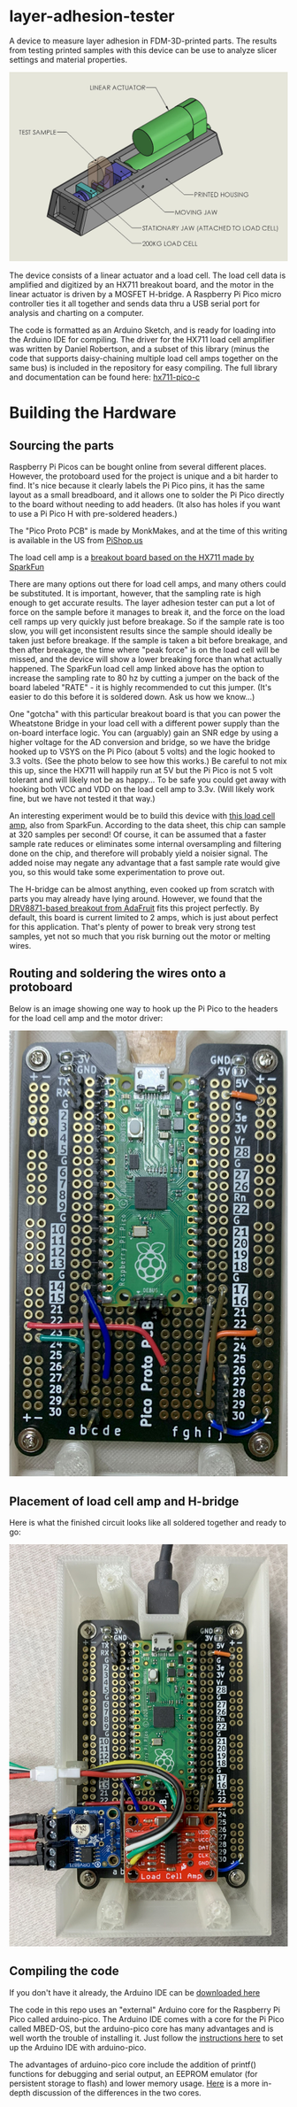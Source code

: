 # layer-adhesion-tester
A device to measure layer adhesion in FDM-3D-printed parts. The results from testing printed samples with this device can be use to analyze slicer settings and material properties. 

![Protoplant Layer Adhesion Tester Illustration](img/Layer_Adhesion_Tester_drawing.jpg)

The device consists of a linear actuator and a load cell.  The load cell data is amplified and digitized by an HX711 breakout board, and the motor in the linear actuator is driven by a MOSFET H-bridge.  A Raspberry Pi Pico micro controller ties it all together and sends data thru a USB serial port for analysis and charting on a computer.

The code is formatted as an Arduino Sketch, and is ready for loading into the Arduino IDE for compiling.  The driver for the HX711 load cell amplifier was written by Daniel Robertson, and a subset of this library (minus the code that supports daisy-chaining multiple load cell amps together on the same bus) is included in the repository for easy compiling.  The full library and documentation can be found here: [hx711-pico-c](https://github.com/endail/hx711-pico-c)
 
# Building the Hardware

## Sourcing the parts

Raspberry Pi Picos can be bought online from several different places.  However, the protoboard used for the project is unique and a bit harder to find.  It's nice because it clearly labels the Pi Pico pins, it has the same layout as a small breadboard, and it allows one to solder the Pi Pico directly to the board without needing to add headers.  (It also has holes if you want to use a Pi Pico H with pre-soldered headers.)

The "Pico Proto PCB" is made by MonkMakes, and at the time of this writing is available in the US from [PiShop.us](https://www.pishop.us/product/pico-proto-pcb/)

The load cell amp is a [breakout board based on the HX711 made by SparkFun](https://www.sparkfun.com/products/13879)

There are many options out there for load cell amps, and many others could be substituted.  It is important, however, that the sampling rate is high enough to get accurate results.  The layer adhesion tester can put a lot of force on the sample before it manages to break it, and the force on the load cell ramps up very quickly just before breakage.  So if the sample rate is too slow, you will get inconsistent results since the sample should ideally be taken just before breakage.  If the sample is taken a bit before breakage, and then after breakage, the time where "peak force" is on the load cell will be missed, and the device will show a lower breaking force than what actually happened.  The SparkFun load cell amp linked above has the option to increase the sampling rate to 80 hz by cutting a jumper on the back of the board labeled "RATE" - it is highly recommended to cut this jumper.  (It's easier to do this before it is soldered down.  Ask us how we know...)

One "gotcha" with this particular breakout board is that you can power the Wheatstone Bridge in your load cell with a different power supply than the on-board interface logic.  You can (arguably) gain an SNR edge by using a higher voltage for the AD conversion and bridge, so we have the bridge hooked up to VSYS on the Pi Pico (about 5 volts) and the logic hooked to 3.3 volts.  (See the photo below to see how this works.) Be careful to not mix this up, since the HX711 will happily run at 5V but the Pi Pico is not 5 volt tolerant and will likely not be as happy...  To be safe you could get away with hooking both VCC and VDD on the load cell amp to 3.3v.  (Will likely work fine, but we have not tested it that way.)

An interesting experiment would be to build this device with [this load cell amp](https://www.sparkfun.com/products/15242), also from SparkFun.  According to the data sheet, this chip can sample at 320 samples per second!  Of course, it can be assumed that a faster sample rate reduces or eliminates some internal oversampling and filtering done on the chip, and therefore will probably yield a noisier signal.  The added noise may negate any advantage that a fast sample rate would give you, so this would take some experimentation to prove out.

The H-bridge can be almost anything, even cooked up from scratch with parts you may already have lying around.  However, we found that the [DRV8871-based breakout from AdaFruit](https://www.adafruit.com/product/3190) fits this project perfectly.  By default, this board is current limited to 2 amps, which is just about perfect for this application.  That's plenty of power to break very strong test samples, yet not so much that you risk burning out the motor or melting wires.  

## Routing and soldering the wires onto a protoboard

Below is an image showing one way to hook up the Pi Pico to the headers for the load cell amp and the motor driver:

![Photo of ProtoBoard Wire Routing](img/protoboard_layout.jpg)

## Placement of load cell amp and H-bridge

Here is what the finished circuit looks like all soldered together and ready to go:

![Photo of Finished Circuit](img/components_soldered.jpg)


## Compiling the code

If you don't have it already, the Arduino IDE can be [downloaded here](https://www.arduino.cc/en/software)

The code in this repo uses an "external" Arduino core for the Raspberry Pi Pico called arduino-pico.  The Arduino IDE comes with a core for the Pi Pico called MBED-OS, but the arduino-pico core has many advantages and is well worth the trouble of installing it. Just follow the [instructions here](https://arduino-pico.readthedocs.io/en/latest/install.html) to set up the Arduino IDE with arduino-pico.

The advantages of arduino-pico core include the addition of printf() functions for debugging and serial output, an EEPROM emulator (for persistent storage to flash) and lower memory usage.  [Here](https://github.com/earlephilhower/arduino-pico/discussions/246) is a more in-depth discussion of the differences in the two cores.



